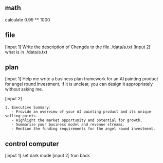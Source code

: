 ## math
calculate 0.99 ** 1000

## file
[input 1]
Write the description of Chengdu to the file ./data/a.txt
[input 2]
what is in ./data/a.txt

## plan
[input 1]
Help me write a business plan framework for an AI painting product for angel round investment. If it is unclear, you can design it appropriately without asking me.

[input 2]
```plan complete
1. Executive Summary:
   - Provide an overview of your AI painting product and its unique selling points.
   - Highlight the market opportunity and potential for growth.
   - Summarize your business model and revenue streams.
   - Mention the funding requirements for the angel round investment.
```

## control computer
[input 1]
set dark mode
[input 2]
trun back

